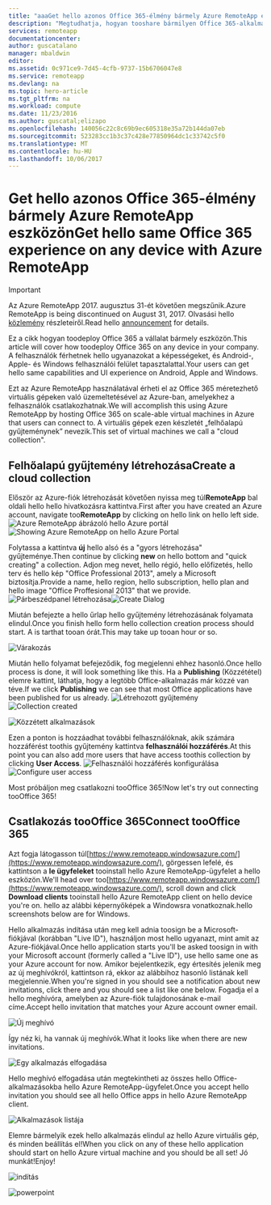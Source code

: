```yaml
---
title: "aaaGet hello azonos Office 365-élmény bármely Azure RemoteApp eszközön |} Microsoft Docs"
description: "Megtudhatja, hogyan tooshare bármilyen Office 365-alkalmazást a felhasználóival az Azure RemoteApp segítségével."
services: remoteapp
documentationcenter: 
author: guscatalano
manager: mbaldwin
editor: 
ms.assetid: 0c971ce9-7d45-4cfb-9737-15b6706047e8
ms.service: remoteapp
ms.devlang: na
ms.topic: hero-article
ms.tgt_pltfrm: na
ms.workload: compute
ms.date: 11/23/2016
ms.author: guscatal;elizapo
ms.openlocfilehash: 140056c22c8c69b9ec605318e35a72b144da07eb
ms.sourcegitcommit: 523283cc1b3c37c428e77850964dc1c33742c5f0
ms.translationtype: MT
ms.contentlocale: hu-HU
ms.lasthandoff: 10/06/2017
---
```

# <a name="get-hello-same-office-365-experience-on-any-device-with-azure-remoteapp"></a><span data-ttu-id="1fe82-103">Get hello azonos Office 365-élmény bármely Azure RemoteApp eszközön</span><span class="sxs-lookup"><span data-stu-id="1fe82-103">Get hello same Office 365 experience on any device with Azure RemoteApp</span></span>
> [!IMPORTANT]
> <span data-ttu-id="1fe82-104">Az Azure RemoteApp 2017. augusztus 31-ét követően megszűnik.</span><span class="sxs-lookup"><span data-stu-id="1fe82-104">Azure RemoteApp is being discontinued on August 31, 2017.</span></span> <span data-ttu-id="1fe82-105">Olvasási hello [közlemény](https://go.microsoft.com/fwlink/?linkid=821148) részleteiről.</span><span class="sxs-lookup"><span data-stu-id="1fe82-105">Read hello [announcement](https://go.microsoft.com/fwlink/?linkid=821148) for details.</span></span>
> 
> 

<span data-ttu-id="1fe82-106">Ez a cikk hogyan toodeploy Office 365 a vállalat bármely eszközön.</span><span class="sxs-lookup"><span data-stu-id="1fe82-106">This article will cover how toodeploy Office 365 on any device in your company.</span></span> <span data-ttu-id="1fe82-107">A felhasználók férhetnek hello ugyanazokat a képességeket, és Android-, Apple- és Windows felhasználói felület tapasztalattal.</span><span class="sxs-lookup"><span data-stu-id="1fe82-107">Your users can get hello same capabilities and UI experience on Android, Apple and Windows.</span></span>

<span data-ttu-id="1fe82-108">Ezt az Azure RemoteApp használatával érheti el az Office 365 méretezhető virtuális gépeken való üzemeltetésével az Azure-ban, amelyekhez a felhasználók csatlakozhatnak.</span><span class="sxs-lookup"><span data-stu-id="1fe82-108">We will accomplish this using Azure RemoteApp by hosting Office 365 on scale-able virtual machines in Azure that users can connect to.</span></span> <span data-ttu-id="1fe82-109">A virtuális gépek ezen készletét „felhőalapú gyűjteménynek” nevezik.</span><span class="sxs-lookup"><span data-stu-id="1fe82-109">This set of virtual machines we call a "cloud collection".</span></span>

## <a name="create-a-cloud-collection"></a><span data-ttu-id="1fe82-110">Felhőalapú gyűjtemény létrehozása</span><span class="sxs-lookup"><span data-stu-id="1fe82-110">Create a cloud collection</span></span>
<span data-ttu-id="1fe82-111">Először az Azure-fiók létrehozását követően nyissa meg túl**RemoteApp** bal oldali hello hello hivatkozásra kattintva.</span><span class="sxs-lookup"><span data-stu-id="1fe82-111">First after you have created an Azure account, navigate too**RemoteApp** by clicking on hello link on hello left side.</span></span>
<span data-ttu-id="1fe82-112">![Azure RemoteApp ábrázoló hello Azure portál](./media/remoteapp-tutorial-o365anywhere/1-menu.png)</span><span class="sxs-lookup"><span data-stu-id="1fe82-112">![Showing Azure RemoteApp on hello Azure Portal](./media/remoteapp-tutorial-o365anywhere/1-menu.png)</span></span>

<span data-ttu-id="1fe82-113">Folytassa a kattintva **új** hello alsó és a "gyors létrehozása" gyűjteménye.</span><span class="sxs-lookup"><span data-stu-id="1fe82-113">Then continue by clicking **new** on hello bottom and "quick creating" a collection.</span></span> <span data-ttu-id="1fe82-114">Adjon meg nevet, hello régió, hello előfizetés, hello terv és hello kép "Office Professional 2013", amely a Microsoft biztosítja.</span><span class="sxs-lookup"><span data-stu-id="1fe82-114">Provide a name, hello region, hello subscription, hello plan and hello image "Office Proffesional 2013" that we provide.</span></span>
<span data-ttu-id="1fe82-115">![Párbeszédpanel létrehozása](./media/remoteapp-tutorial-o365anywhere/2-quickcreate.png)</span><span class="sxs-lookup"><span data-stu-id="1fe82-115">![Create Dialog](./media/remoteapp-tutorial-o365anywhere/2-quickcreate.png)</span></span>

<span data-ttu-id="1fe82-116">Miután befejezte a hello űrlap hello gyűjtemény létrehozásának folyamata elindul.</span><span class="sxs-lookup"><span data-stu-id="1fe82-116">Once you finish hello form hello collection creation process should start.</span></span> <span data-ttu-id="1fe82-117">A is tarthat tooan órát.</span><span class="sxs-lookup"><span data-stu-id="1fe82-117">This may take up tooan hour or so.</span></span>

![Várakozás](./media/remoteapp-tutorial-o365anywhere/3-waiting.png)

<span data-ttu-id="1fe82-119">Miután hello folyamat befejeződik, fog megjelenni ehhez hasonló.</span><span class="sxs-lookup"><span data-stu-id="1fe82-119">Once hello process is done, it will look something like this.</span></span> <span data-ttu-id="1fe82-120">Ha a **Publishing** (Közzététel) elemre kattint, láthatja, hogy a legtöbb Office-alkalmazás már közzé van téve.</span><span class="sxs-lookup"><span data-stu-id="1fe82-120">If we click **Publishing** we can see that most Office applications have been published for us already.</span></span>
<span data-ttu-id="1fe82-121">![Létrehozott gyűjtemény](./media/remoteapp-tutorial-o365anywhere/4-done.png)</span><span class="sxs-lookup"><span data-stu-id="1fe82-121">![Collection created](./media/remoteapp-tutorial-o365anywhere/4-done.png)</span></span>

![Közzétett alkalmazások](./media/remoteapp-tutorial-o365anywhere/5-publish.png)

<span data-ttu-id="1fe82-123">Ezen a ponton is hozzáadhat további felhasználóknak, akik számára hozzáférést toothis gyűjtemény kattintva **felhasználói hozzáférés**.</span><span class="sxs-lookup"><span data-stu-id="1fe82-123">At this point you can also add more users that have access toothis collection by clicking **User Access**.</span></span>
<span data-ttu-id="1fe82-124">![Felhasználói hozzáférés konfigurálása](./media/remoteapp-tutorial-o365anywhere/6-user.png)</span><span class="sxs-lookup"><span data-stu-id="1fe82-124">![Configure user access](./media/remoteapp-tutorial-o365anywhere/6-user.png)</span></span>

<span data-ttu-id="1fe82-125">Most próbáljon meg csatlakozni tooOffice 365!</span><span class="sxs-lookup"><span data-stu-id="1fe82-125">Now let's try out connecting tooOffice 365!</span></span>

## <a name="connect-toooffice-365"></a><span data-ttu-id="1fe82-126">Csatlakozás tooOffice 365</span><span class="sxs-lookup"><span data-stu-id="1fe82-126">Connect tooOffice 365</span></span>
<span data-ttu-id="1fe82-127">Azt fogja látogasson túl[https://www.remoteapp.windowsazure.com/](https://www.remoteapp.windowsazure.com/), görgessen lefelé, és kattintson a **le ügyfeleket** tooinstall hello Azure RemoteApp-ügyfelet a hello eszközön.</span><span class="sxs-lookup"><span data-stu-id="1fe82-127">We'll head over too[https://www.remoteapp.windowsazure.com/](https://www.remoteapp.windowsazure.com/), scroll down  and click **Download clients** tooinstall hello Azure RemoteApp client on hello device you're on.</span></span> <span data-ttu-id="1fe82-128">hello az alábbi képernyőképek a Windowsra vonatkoznak.</span><span class="sxs-lookup"><span data-stu-id="1fe82-128">hello screenshots below are for Windows.</span></span>

<span data-ttu-id="1fe82-129">Hello alkalmazás indítása után meg kell adnia toosign be a Microsoft-fiókjával (korábban "Live ID"), használjon most hello ugyanazt, mint amit az Azure-fiókjával.</span><span class="sxs-lookup"><span data-stu-id="1fe82-129">Once hello application starts you'll be asked toosign in with your Microsoft account (formerly called a "Live ID"), use hello same one as your Azure account for now.</span></span> <span data-ttu-id="1fe82-130">Amikor bejelentkezik, egy értesítés jelenik meg az új meghívókról, kattintson rá, ekkor az alábbihoz hasonló listának kell megjelennie.</span><span class="sxs-lookup"><span data-stu-id="1fe82-130">When you're signed in you should see a notification about new invitations, click there and you should see a list like one below.</span></span> <span data-ttu-id="1fe82-131">Fogadja el a hello meghívóra, amelyben az Azure-fiók tulajdonosának e-mail címe.</span><span class="sxs-lookup"><span data-stu-id="1fe82-131">Accept hello invitation that matches your Azure account owner email.</span></span>

![Új meghívó](./media/remoteapp-tutorial-o365anywhere/7-araclient.png)

<span data-ttu-id="1fe82-133">Így néz ki, ha vannak új meghívók.</span><span class="sxs-lookup"><span data-stu-id="1fe82-133">What it looks like when there are new invitations.</span></span>

![Egy alkalmazás elfogadása](./media/remoteapp-tutorial-o365anywhere/8-invitation.png)

<span data-ttu-id="1fe82-135">Hello meghívó elfogadása után megtekintheti az összes hello Office-alkalmazásokba hello Azure RemoteApp-ügyfelet.</span><span class="sxs-lookup"><span data-stu-id="1fe82-135">Once you accept hello invitation you should see all hello Office apps in hello Azure RemoteApp client.</span></span>

![Alkalmazások listája](./media/remoteapp-tutorial-o365anywhere/9-work.png)

<span data-ttu-id="1fe82-137">Elemre bármelyik ezek hello alkalmazás elindul az hello Azure virtuális gép, és minden beállítás el!</span><span class="sxs-lookup"><span data-stu-id="1fe82-137">When you click on any of these hello application should start on hello Azure virtual machine and you should be all set!</span></span> <span data-ttu-id="1fe82-138">Jó munkát!</span><span class="sxs-lookup"><span data-stu-id="1fe82-138">Enjoy!</span></span>

![indítás](./media/remoteapp-tutorial-o365anywhere/10-arastart.png)

![powerpoint](./media/remoteapp-tutorial-o365anywhere/11-pp.png)

